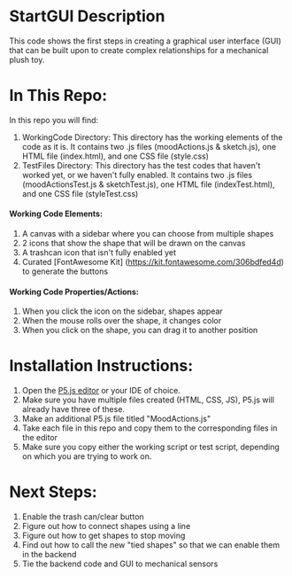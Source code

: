 # StartGUI Description
This code shows the first steps in creating a graphical user interface (GUI) that can be built upon to create complex relationships for a mechanical plush toy.

# In This Repo:
In this repo you will find:
1. WorkingCode Directory: This directory has the working elements of the code as it is. It contains two .js files (moodActions.js & sketch.js), one HTML file (index.html), and one CSS file (style.css)
2. TestFiles Directory: This directory has the test codes that haven't worked yet, or we haven't fully enabled. It contains two .js files (moodActionsTest.js & sketchTest.js), one HTML file (indexTest.html), and one CSS file (styleTest.css)

#### Working Code Elements:
1. A canvas with a sidebar where you can choose from multiple shapes
2. 2 icons that show the shape that will be drawn on the canvas
3. A trashcan icon that isn't fully enabled yet
4. Curated [FontAwesome Kit] (https://kit.fontawesome.com/306bdfed4d) to generate the buttons

#### Working Code Properties/Actions:
1. When you click the icon on the sidebar, shapes appear
2. When the mouse rolls over the shape, it changes color
3. When you click on the shape, you can drag it to another position

# Installation Instructions:
1. Open the [P5.js editor](https://editor.p5js.org/) or your IDE of choice.
2. Make sure you have multiple files created (HTML, CSS, JS), P5.js will already have three of these.
3. Make an additional P5.js file titled "MoodActions.js"
4. Take each file in this repo and copy them to the corresponding files in the editor
5. Make sure you copy either the working script or test script, depending on which you are trying to work on.

# Next Steps:
1. Enable the trash can/clear button
2. Figure out how to connect shapes using a line
3. Figure out how to get shapes to stop moving
4. Find out how to call the new "tied shapes" so that we can enable them in the backend
5. Tie the backend code and GUI to mechanical sensors

